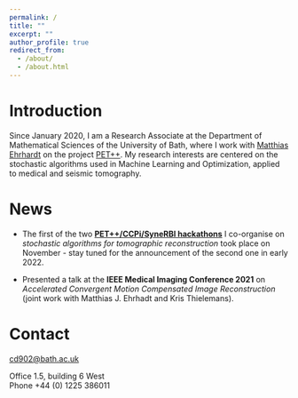 ```yaml
---
permalink: /
title: ""
excerpt: ""
author_profile: true
redirect_from: 
  - /about/
  - /about.html
---
```


# Introduction

Since January 2020, I am a Research Associate at the Department of Mathematical Sciences of the University of Bath, where I work with [Matthias Ehrhardt](https://mehrhardt.github.io/index.html) on the project [PET++](https://petpp.github.io). My  research interests are centered on the stochastic algorithms used in Machine Learning and Optimization, applied to medical and seismic tomography.

# News

* The first of the two [**PET++/CCPi/SyneRBI hackathons**](https://petpp.github.io/#Hackathons) I co-organise on *stochastic algorithms for tomographic reconstruction* took place on November - stay tuned for the announcement of the second one in early 2022.

* Presented a talk at the **IEEE Medical Imaging Conference 2021** on *Accelerated Convergent
Motion Compensated Image Reconstruction* (joint work with Matthias J. Ehrhadt and Kris Thielemans).

# Contact

cd902@bath.ac.uk

Office 1.5, building 6 West    
Phone +44 (0) 1225 386011
